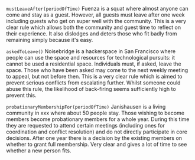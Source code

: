
`mustLeaveAfter(periodOfTime)`
Fuenza is a squat where almost anyone can come and stay as a guest. However, all guests must leave after one week including guests who get on super well with the community. This is a very clear rule which allows both the community and guest time to reflect on their experience. It also dislodges and deters those who fit badly from remaining simply because it's easy.

`askedToLeave()`
Noisebridge is a hackerspace in San Francisco where people can use the space and resources for technological pursuits: it cannot be used a residential space. Individuals must, if asked, leave the space. Those who have been asked may come to the next weekly meeting to appeal, but not before then. This is a very clear rule which is aimed to prevent serious conflicts from escalating further. Whilst someone could abuse this rule, the likelihood of back-firing seems sufficiently high to prevent this.

`probationaryMembershipFor(periodOfTime)`
Janishausen is a living community in xxx where about 50 people stay. Those wishing to become members become probationary members for a whole year. During this time they are requested to attend certain meetings (including ones for coordination and conflict resolution) and do not directly participate in core decisions. After one year there is a decision by the existing members on whether to grant full membership. Very clear and gives a lot of time to see whether a new person fits.


